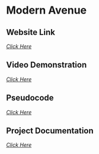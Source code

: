 

# Modern Avenue

  
## Website Link

[_Click Here_](modernavenue.github.io)

## Video Demonstration
[_Click Here_](https://drive.google.com/file/d/1hLuvmxG04pC70bVf6agwILeoAQ6UZJ1e/view?usp=drive_link)

## Pseudocode
[_Click Here_](https://drive.google.com/drive/folders/1Lxh1MB4Xxbmb-zlZPp-W-_Z61vXI1uGj)

## Project Documentation
[_Click Here_](https://docs.google.com/document/d/1sHmsksKOtb0bNYqTtJPaHattlSka6oqk/edit?usp=sharing&ouid=102832173351714846866&rtpof=true&sd=true)
